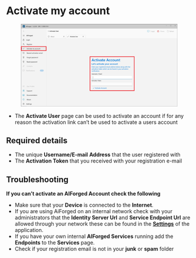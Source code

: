 # Activate my account

<figure><img src=".gitbook/assets/image (80).png" alt=""><figcaption></figcaption></figure>

* The **Activate User** page can be used to activate an account if for any reason the activation link can’t be used to activate a users account

## Required details

* The unique **Username/E-mail** **Address** that the user registered with
* The **Activation Token** that you received with your registration e-mail

## Troubleshooting

**If you can’t activate an AIForged Account check the following**

* Make sure that your **Device** is connected to the **Internet**.
* If you are using AiForged on an internal network check with your administrators that the **Identity Server Url** and **Service Endpoint Url** are allowed through your network these can be found in the [**Settings**](settings.md) of the application.
* If you have your own internal **AIForged Services** running add the **Endpoints** to the **Services** page.
* Check if your registration email is not in your **junk** or **spam** folder
